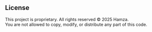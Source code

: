 ## License
This project is proprietary. All rights reserved © 2025 Hamza.  
You are not allowed to copy, modify, or distribute any part of this code.